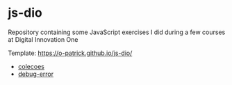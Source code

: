 # js-dio
Repository containing some JavaScript exercises I did during a few courses at Digital Innovation One

Template: https://o-patrick.github.io/js-dio/

- [colecoes](https://o-patrick.github.io/js-dio/colecoes/)
- [debug-error]()
